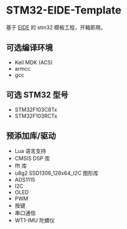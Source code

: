 # STM32-EIDE-Template

基于 [EIDE](https://github.com/github0null/eide) 的 stm32 模板工程，开箱即用。

## 可选编译环境

- Keil MDK (AC5)
- armcc
- gcc

## 可选 STM32 型号

- STM32F103C8Tx
- STM32F103RCTx

## 预添加库/驱动

- Lua 语言支持
- CMSIS DSP 库
- fft 库
- u8g2 SSD1306_128x64_I2C 图形库
- ADS1115
- I2C
- OLED
- PWM
- 按键
- 串口通信
- WT1-IMU 陀螺仪